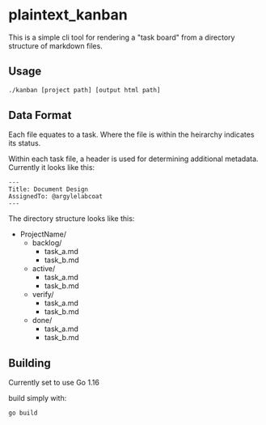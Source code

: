 # plaintext_kanban

This is a simple cli tool for rendering a "task board" from a directory structure of markdown files.


## Usage 

```sh
./kanban [project path] [output html path]
```

## Data Format
Each file equates to a task.  Where the file is within the heirarchy indicates its status.

Within each task file, a header is used for determining additional metadata.  Currently it looks like this:

```
---
Title: Document Design
AssignedTo: @argylelabcoat
---
```

The directory structure looks like this:

* ProjectName/
  * backlog/
    * task_a.md
    * task_b.md
  * active/
    * task_a.md
    * task_b.md
  * verify/
    * task_a.md
    * task_b.md
  * done/
    * task_a.md
    * task_b.md

## Building

Currently set to use Go 1.16

build simply with:

```sh
go build
```
